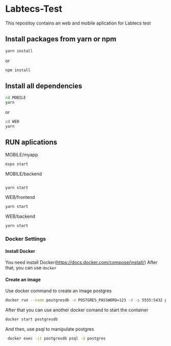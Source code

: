 # Labtecs-Test
This repositoy contains an web and mobile aplication for Labtecs test

## Install packages from yarn or npm
```bash
yarn install
```
or 
```bash
npm install
```

## Install all dependencies
```bash
cd MOBILE
yarn

```
or
```bash
cd WEB
yarn
```
## RUN aplications
MOBILE/myapp
```bash
expo start

```
MOBILE/backend
```bash

yarn start
```
WEB/frontend
```bash
yarn start

```
WEB/backend
```bash
yarn start

```


### Docker Settings

#### Install Docker
You need install Docker(https://docs.docker.com/compose/install/)
After that, you can use `docker` 

#### Create an image
Use docker command to create an image postgres
```bash
docker run --name postgresdb -e POSTGRES_PASSWORD=123 -d -p 5555:5432 postgres
```
After that you can use another docker comand to start the container
```bash
docker start postgresdb
```
And then, use psql to manipulate postgres

```bash
 docker exec -it postgresdb psql -U postgres
```